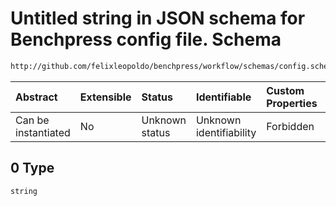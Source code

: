 # Untitled string in JSON schema for Benchpress config file. Schema

```txt
http://github.com/felixleopoldo/benchpress/workflow/schemas/config.schema.json#/definitions/gobnilp/properties/extra_args/anyOf/0
```



| Abstract            | Extensible | Status         | Identifiable            | Custom Properties | Additional Properties | Access Restrictions | Defined In                                                       |
| :------------------ | :--------- | :------------- | :---------------------- | :---------------- | :-------------------- | :------------------ | :--------------------------------------------------------------- |
| Can be instantiated | No         | Unknown status | Unknown identifiability | Forbidden         | Allowed               | none                | [config.schema.json*](config.schema.json "open original schema") |

## 0 Type

`string`
